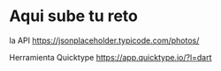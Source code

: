 # Aqui sube tu reto
la API
https://jsonplaceholder.typicode.com/photos/

Herramienta Quicktype
https://app.quicktype.io/?l=dart
